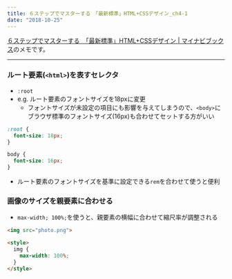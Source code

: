 ```yaml
---
title: ６ステップでマスターする　「最新標準」HTML+CSSデザイン_ch4-1
date: "2018-10-25"
---
```


[６ステップでマスターする　「最新標準」HTML+CSSデザイン | マイナビブックス](https://book.mynavi.jp/supportsite/detail/9784839960223.html)のメモです。

---

### ルート要素(`<html>`)を表すセレクタ
- `:root`
- e.g. ルート要素のフォントサイズを18pxに変更
  - フォントサイズが未設定の項目にも影響を与えてしまうので、`<body>`にブラウザ標準のフォントサイズ(16px)も合わせてセットする方がいい

```css
:root {
  font-size: 18px;
}

body {
  font-size: 16px;
}
```

- ルート要素のフォントサイズを基準に設定できる`rem`を合わせて使うと便利

### 画像のサイズを親要素に合わせる
- `max-width; 100%;`を使うと、親要素の横幅に合わせて縮尺率が調整される

```html
<img src="photo.png">

<style>
  img {
    max-width: 100%;
  }
</style>
```

